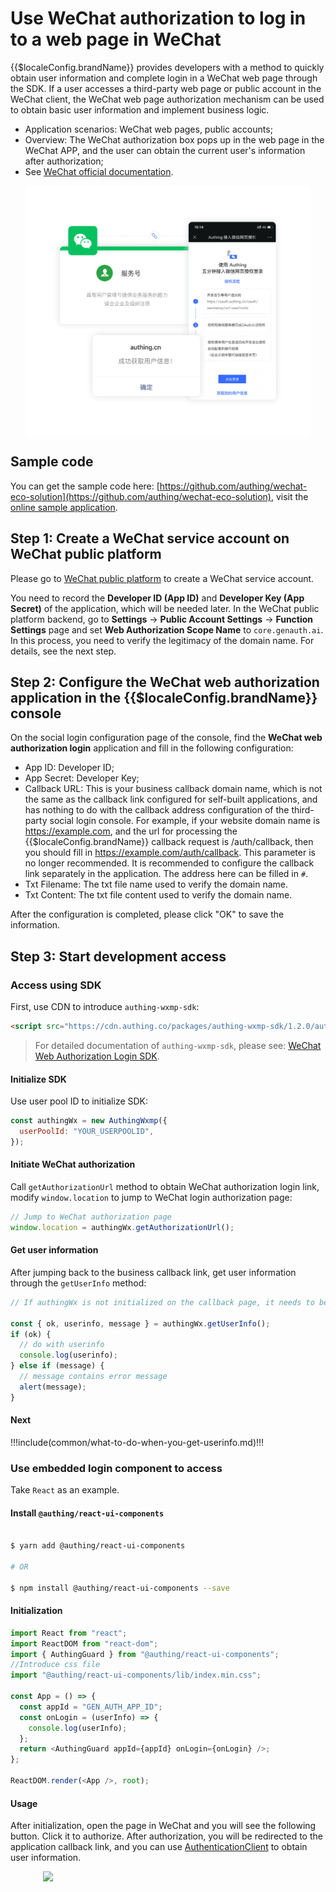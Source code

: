 # Use WeChat authorization to log in to a web page in WeChat

<LastUpdated/>

{{$localeConfig.brandName}} provides developers with a method to quickly obtain user information and complete login in a WeChat web page through the SDK. If a user accesses a third-party web page or public account in the WeChat client, the WeChat web page authorization mechanism can be used to obtain basic user information and implement business logic.

- Application scenarios: WeChat web pages, public accounts;
- Overview: The WeChat authorization box pops up in the web page in the WeChat APP, and the user can obtain the current user's information after authorization;
- See [WeChat official documentation](https://developers.weixin.qq.com/doc/offiaccount/OA_Web_Apps/Wechat_webpage_authorization.html).

<img src="./images/wechat-web-authorize.png" height="400px" style="display:block;margin: 0 auto;"/>

## Sample code

You can get the sample code here: [https://github.com/authing/wechat-eco-solution](https://github.com/authing/wechat-eco-solution), visit the [online sample application](https://www.genauth.ai/sample-wx.html).

## Step 1: Create a WeChat service account on WeChat public platform

Please go to [WeChat public platform](https://mp.weixin.qq.com/cgi-bin/readtemplate?t=register/step1_tmpl&lang=zh_CN&token=) to create a WeChat service account.

You need to record the **Developer ID (App ID)** and **Developer Key (App Secret)** of the application, which will be needed later. In the WeChat public platform backend, go to **Settings** -> **Public Account Settings** -> **Function Settings** page and set **Web Authorization Scope Name** to `core.genauth.ai`. In this process, you need to verify the legitimacy of the domain name. For details, see the next step.

## Step 2: Configure the WeChat web authorization application in the {{$localeConfig.brandName}} console

On the social login configuration page of the console, find the **WeChat web authorization login** application and fill in the following configuration:

- App ID: Developer ID;
- App Secret: Developer Key;
- Callback URL: This is your business callback domain name, which is not the same as the callback link configured for self-built applications, and has nothing to do with the callback address configuration of the third-party social login console. For example, if your website domain name is https://example.com, and the url for processing the {{$localeConfig.brandName}} callback request is /auth/callback, then you should fill in https://example.com/auth/callback. This parameter is no longer recommended. It is recommended to configure the callback link separately in the application. The address here can be filled in `#`.
- Txt Filename: The txt file name used to verify the domain name.
- Txt Content: The txt file content used to verify the domain name.

After the configuration is completed, please click "OK" to save the information.

## Step 3: Start development access

### Access using SDK

First, use CDN to introduce `authing-wxmp-sdk`:

```html
<script src="https://cdn.authing.co/packages/authing-wxmp-sdk/1.2.0/authing-wxmp-sdk.min.js"></script>
```

> For detailed documentation of `authing-wxmp-sdk`, please see: [WeChat Web Authorization Login SDK](/reference/sdk-for-wxmp.md).

#### Initialize SDK

Use user pool ID to initialize SDK:

```javascript
const authingWx = new AuthingWxmp({
  userPoolId: "YOUR_USERPOOLID",
});
```

#### Initiate WeChat authorization

Call `getAuthorizationUrl` method to obtain WeChat authorization login link, modify `window.location` to jump to WeChat login authorization page:

```javascript
// Jump to WeChat authorization page
window.location = authingWx.getAuthorizationUrl();
```

#### Get user information

After jumping back to the business callback link, get user information through the `getUserInfo` method:

```javascript
// If authingWx is not initialized on the callback page, it needs to be initialized first. For specific initialization methods, refer to the above

const { ok, userinfo, message } = authingWx.getUserInfo();
if (ok) {
  // do with userinfo
  console.log(userinfo);
} else if (message) {
  // message contains error message
  alert(message);
}
```

#### Next

!!!include(common/what-to-do-when-you-get-userinfo.md)!!!

### Use embedded login component to access

Take `React` as an example.

#### Install `@authing/react-ui-components`

```bash

$ yarn add @authing/react-ui-components

# OR

$ npm install @authing/react-ui-components --save

```

#### Initialization

```js
import React from "react";
import ReactDOM from "react-dom";
import { AuthingGuard } from "@authing/react-ui-components";
//Introduce css file
import "@authing/react-ui-components/lib/index.min.css";

const App = () => {
  const appId = "GEN_AUTH_APP_ID";
  const onLogin = (userInfo) => {
    console.log(userInfo);
  };
  return <AuthingGuard appId={appId} onLogin={onLogin} />;
};

ReactDOM.render(<App />, root);
```

#### Usage

After initialization, open the page in WeChat and you will see the following button. Click it to authorize. After authorization, you will be redirected to the application callback link, and you can use [AuthenticationClient](/reference/sdk-for-node/authentication/AuthenticationClient) to obtain user information.

<img src="~@imagesZhCn/guides/wechat-ecosystem/wechat-webpage-authorization/1.jpeg" style="width: 400px;display: block;margin: 0 auto" class="md-img-padding" />

</IntegrationDetailCard>
